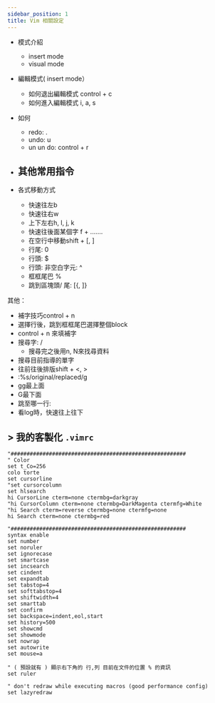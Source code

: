 ```yaml
---
sidebar_position: 1
title: Vim 相關設定
---
```

- 模式介紹
    - insert mode
    - visual mode

- 編輯模式( insert mode）
    - 如何退出編輯模式 control + c
    - 如何進入編輯模式 i, a, s

- 如何
    - redo: .
    - undo: u
    - un un do: control + r

- 其他常用指令
  - 

- 各式移動方式
    - 快速往左b
    - 快速往右w
    - 上下左右h, l, j, k
    - 快速往後面某個字 f + .......
    - 在空行中移動shift + [, ]
    - 行尾: 0
    - 行頭: $
    - 行頭: 非空白字元: ^
    - 框框尾巴 %
    - 跳到區塊頭/ 尾: [{, ]}

其他：

- 補字技巧control + n
- 選擇行後，跳到框框尾巴選擇整個block
- control + n 來填補字
- 搜尋字: /
    - 搜尋完之後用n, N來找尋資料
- 搜尋目前指導的單字
- 往前往後排版shift + <, >
- :%s/original/replaced/g
- gg最上面
- G最下面
- 跳至哪一行:
- 看log時，快速往上往下

## > 我的客製化 `.vimrc`

```shell
"#######################################################
" Color
set t_Co=256
colo torte
set cursorline
"set cursorcolumn
set hlsearch
hi CursorLine cterm=none ctermbg=darkgray
"hi CursorColumn cterm=none ctermbg=DarkMagenta ctermfg=White
"hi Search cterm=reverse ctermbg=none ctermfg=none
hi Search cterm=none ctermbg=red

"#######################################################
syntax enable
set number
set noruler
set ignorecase
set smartcase
set incsearch
set cindent
set expandtab
set tabstop=4
set softtabstop=4
set shiftwidth=4
set smarttab
set confirm
set backspace=indent,eol,start
set history=500
set showcmd
set showmode
set nowrap
set autowrite
set mouse=a

" ( 預設就有 ) 顯示右下角的 行,列 目前在文件的位置 % 的資訊
set ruler

" don't redraw while executing macros (good performance config)
set lazyredraw
```
